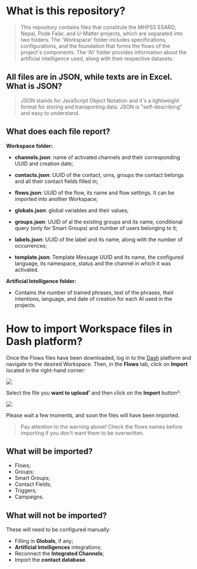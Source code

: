 # What is this repository?

> This repository contains files that constitute the MHPSS ESARO, Nepal, Pode Falar, and U-Matter projects, which are separated into two folders. The 'Workspace' folder includes specifications, configurations, and the foundation that forms the flows of the project's components. The 'AI' folder provides information about the artificial intelligence used, along with their respective datasets.

## All files are in JSON, while texts are in Excel. What is JSON?

> JSON stands for JavaScript Object Notation and it's a lightweight format for storing and transporting data. JSON is "self-describing" and easy to understand.

## What does each file report?

**Workspace folder:**

+ **channels.json**: name of activated channels and their corresponding UUID and creation date;

+ **contacts.json**: UUID of the contact, urns, groups the contact belongs and all their contact fields filled in;

+ **flows.json**: UUID of the flow, its name and flow settings. It can be imported into another Workspace;

+ **globals.json**: global variables and their values;

+ **groups.json**: UUID of al the existing groups and its name, conditional query (only for Smart Groups) and number of users belonging to it;

+ **labels.json**: UUID of the label and its name, along with the number of occurrences;

+ **template.json**: Template Message UUID and its name, the configured language, its namespace, status and the channel in which it was activated.
	
**Artificial Intelligence folder:**

+ Contains the number of trained phrases, text of the phrases, their intentions, language, and date of creation for each AI used in the projects.  


# How to import Workspace files in Dash platform?

Once the Flows files have been downloaded, log in to the [Dash](https://dash.weni.ai/) platform and navigate to the desired Workspace. Then, in the **Flows** tab, click on **Import** located in the right-hand corner:

![](./imgs/1.png)

Select the file you **want to upload**¹ and then click on the **Import** button²:

![](./imgs/2.png)

Please wait a few moments, and soon the files will have been imported.

> Pay attention to the warning above! Check the flows names before importing if you don't want them to be overwritten.


## What will be imported?
+ Flows;
+ Groups;
+ Smart Groups;
+ Contact Fields;
+ Triggers;
+ Campaigns. 

## What will not be imported?
These will need to be configured manually:
+ Filling in **Globals**, if any;
+ **Artificial Intelligences** integrations;
+ Reconnect the **Integrated Channels**;
+ Import the **contact database**.
